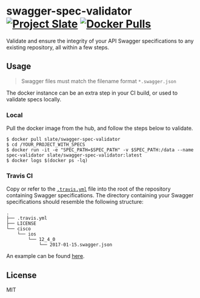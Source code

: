 # swagger-spec-validator [![Project Slate](https://img.shields.io/badge/Project-Slate-3e3e3e.svg?style=flat-square)](https://github.com/slate-io) [![Docker Pulls](https://img.shields.io/docker/pulls/slate/swagger-spec-validator.svg?style=flat-square)](https://hub.docker.com/r/slate/swagger-spec-validator/)

Validate and ensure the integrity of your API Swagger specifications to any existing repository, all within a few steps.

## Usage
> Swagger files must match the filename format `*.swagger.json`

The docker instance can be an extra step in your CI build, or used to validate specs locally.

### Local
Pull the docker image from the hub, and follow the steps below to validate.

```
$ docker pull slate/swagger-spec-validator
$ cd /YOUR_PROJECT_WITH_SPECS
$ docker run -it -e "SPEC_PATH=$SPEC_PATH" -v $SPEC_PATH:/data --name spec-validator slate/swagger-spec-validator:latest
$ docker logs $(docker ps -lq)
```

### Travis CI
Copy or refer to the [`.travis.yml`](https://github.com/slate-io/swagger-spec-validator/blob/master/.travis.yml) file into the root of the repository containing Swagger specifications. The directory containing your Swagger specifications should resemble the following structure:

```
.
├── .travis.yml
├── LICENSE
└── cisco
    └── ios
        └── 12_4_0
            └── 2017-01-15.swagger.json
```


An example can be found [here](https://github.com/slate-io/specifications).

## License
MIT
